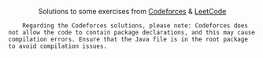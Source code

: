 <p align="center">   Solutions to some exercises from <a href="https://codeforces.com">Codeforces</a> & <a href="https://leetcode.com">LeetCode</a>


        Regarding the Codeforces solutions, please note: Codeforces does not allow the code to contain package declarations, and this may cause compilation errors. Ensure that the Java file is in the root package to avoid compilation issues.
</p>
